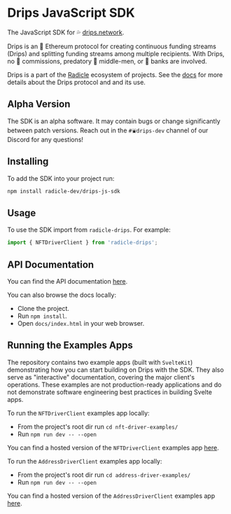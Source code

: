 # Drips JavaScript SDK

The JavaScript SDK for 💦 [drips.network](https://drips.network/).

Drips is an 💎 Ethereum protocol for creating continuous funding streams (Drips) and splitting funding streams among multiple recipients. With Drips, no 💸 commissions, predatory 👔 middle-men, or 🏦 banks are involved.

Drips is a part of the [Radicle](https://radicle.xyz/) ecosystem of projects. See the [docs](https://v2.docs.drips.network/docs/whats-a-drip.html) for more details about the Drips protocol and and its use.

## Alpha Version

The SDK is an alpha software. It may contain bugs or change significantly between patch versions. Reach out in the `#⛲️drips-dev` channel of our Discord for any questions!

## Installing

To add the SDK into your project run:

```bash
npm install radicle-dev/drips-js-sdk
```

## Usage

To use the SDK import from `radicle-drips`. For example:

```ts
import { NFTDriverClient } from 'radicle-drips';
```

## API Documentation

You can find the API documentation [here](https://melodious-bombolone-ca37e0.netlify.app/).

You can also browse the docs locally:

- Clone the project.
- Run `npm install`.
- Open `docs/index.html` in your web browser.

## Running the Examples Apps

The repository contains two example apps (built with `SvelteKit`) demonstrating how you can start building on Drips with the SDK.
They also serve as "interactive" documentation, covering the major client's operations.
These examples are not production-ready applications and do not demonstrate software engineering best practices in building Svelte apps.

To run the `NFTDriverClient` examples app locally:

- From the project's root dir run `cd nft-driver-examples/`
- Run `npm run dev -- --open`

You can find a hosted version of the `NFTDriverClient` examples app [here](https://drips-js-sdk.vercel.app/).

To run the `AddressDriverClient` examples app locally:

- From the project's root dir run `cd address-driver-examples/`
- Run `npm run dev -- --open`

You can find a hosted version of the `AddressDriverClient` examples app [here](https://lovely-froyo-8d2419.netlify.app/).
